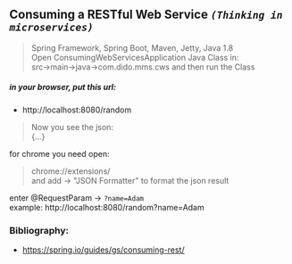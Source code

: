 ## Consuming a RESTful Web Service  *`(Thinking in microservices)`*      
> Spring Framework, Spring Boot, Maven, Jetty, Java 1.8  
> Open ConsumingWebServicesApplication Java Class in:  
> src->main->java->com.dido.mms.cws and then run the Class  

##### in your browser, put this url:
- http://localhost:8080/random

> Now you see the json:  
> {...}  

for chrome you need open:   
> chrome://extensions/  
> and add -> "JSON Formatter" to format the json result  

enter @RequestParam -> `?name=Adam`  
example: http://localhost:8080/random?name=Adam  

### Bibliography:  
- https://spring.io/guides/gs/consuming-rest/
